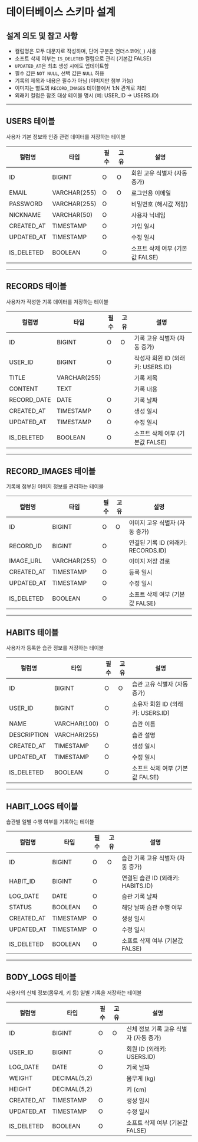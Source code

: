 # 데이터베이스 스키마 설계

## 설계 의도 및 참고 사항

- 컬럼명은 모두 대문자로 작성하며, 단어 구분은 언더스코어(`_`) 사용
- 소프트 삭제 여부는 `IS_DELETED` 컬럼으로 관리 (기본값 FALSE)
- `UPDATED_AT`은 최초 생성 시에도 업데이트함
- 필수 값은 `NOT NULL`, 선택 값은 `NULL` 허용
- 기록의 제목과 내용은 필수가 아님 (이미지만 첨부 가능)
- 이미지는 별도의 `RECORD_IMAGES` 테이블에서 1:N 관계로 처리
- 외래키 컬럼은 참조 대상 테이블 명시 (예: USER_ID → USERS.ID)

---

## USERS 테이블
사용자 기본 정보와 인증 관련 데이터를 저장하는 테이블

| 컬럼명       | 타입          | 필수 | 고유 | 설명                              |
|--------------|---------------|-------|-------|----------------------------------|
| ID           | BIGINT        | O     | O     | 회원 고유 식별자 (자동 증가)      |
| EMAIL        | VARCHAR(255)  | O     | O     | 로그인용 이메일                   |
| PASSWORD     | VARCHAR(255)  | O     |       | 비밀번호 (해시값 저장)            |
| NICKNAME     | VARCHAR(50)   | O     |       | 사용자 닉네임                     |
| CREATED_AT   | TIMESTAMP      | O     |       | 가입 일시                        |
| UPDATED_AT   | TIMESTAMP      | O     |       | 수정 일시                        |
| IS_DELETED   | BOOLEAN       | O     |       | 소프트 삭제 여부 (기본값 FALSE)  |

---

## RECORDS 테이블
사용자가 작성한 기록 데이터를 저장하는 테이블

| 컬럼명       | 타입          | 필수 | 고유 | 설명                              |
|--------------|---------------|-------|-------|----------------------------------|
| ID           | BIGINT        | O     | O     | 기록 고유 식별자 (자동 증가)      |
| USER_ID      | BIGINT        | O     |       | 작성자 회원 ID (외래키: USERS.ID) |
| TITLE        | VARCHAR(255)  |       |       | 기록 제목                      |
| CONTENT      | TEXT          |       |       | 기록 내용                      |
| RECORD_DATE  | DATE          | O     |       | 기록 날짜                      |
| CREATED_AT   | TIMESTAMP      | O     |       | 생성 일시                      |
| UPDATED_AT   | TIMESTAMP      | O     |       | 수정 일시                      |
| IS_DELETED   | BOOLEAN       | O     |       | 소프트 삭제 여부 (기본값 FALSE)  |

---

## RECORD_IMAGES 테이블
기록에 첨부된 이미지 정보를 관리하는 테이블

| 컬럼명       | 타입          | 필수 | 고유 | 설명                              |
|--------------|---------------|-------|-------|----------------------------------|
| ID           | BIGINT        | O     | O     | 이미지 고유 식별자 (자동 증가)    |
| RECORD_ID    | BIGINT        | O     |       | 연결된 기록 ID (외래키: RECORDS.ID)|
| IMAGE_URL    | VARCHAR(255)  | O     |       | 이미지 저장 경로                  |
| CREATED_AT   | TIMESTAMP      | O     |       | 등록 일시                      |
| UPDATED_AT   | TIMESTAMP      | O     |       | 수정 일시                      |
| IS_DELETED   | BOOLEAN       | O     |       | 소프트 삭제 여부 (기본값 FALSE)  |

---

## HABITS 테이블
사용자가 등록한 습관 정보를 저장하는 테이블

| 컬럼명       | 타입          | 필수 | 고유 | 설명                              |
|--------------|---------------|-------|-------|----------------------------------|
| ID           | BIGINT        | O     | O     | 습관 고유 식별자 (자동 증가)      |
| USER_ID      | BIGINT        | O     |       | 소유자 회원 ID (외래키: USERS.ID) |
| NAME         | VARCHAR(100)  | O     |       | 습관 이름                      |
| DESCRIPTION  | VARCHAR(255)  |       |       | 습관 설명                      |
| CREATED_AT   | TIMESTAMP      | O     |       | 생성 일시                      |
| UPDATED_AT   | TIMESTAMP      | O     |       | 수정 일시                      |
| IS_DELETED   | BOOLEAN       | O     |       | 소프트 삭제 여부 (기본값 FALSE)  |

---

## HABIT_LOGS 테이블
습관별 일별 수행 여부를 기록하는 테이블

| 컬럼명       | 타입          | 필수 | 고유 | 설명                              |
|--------------|---------------|-------|-------|----------------------------------|
| ID           | BIGINT        | O     | O     | 습관 기록 고유 식별자 (자동 증가)  |
| HABIT_ID     | BIGINT        | O     |       | 연결된 습관 ID (외래키: HABITS.ID) |
| LOG_DATE     | DATE          | O     |       | 습관 기록 날짜                  |
| STATUS       | BOOLEAN       | O     |       | 해당 날짜 습관 수행 여부         |
| CREATED_AT   | TIMESTAMP      | O     |       | 생성 일시                      |
| UPDATED_AT   | TIMESTAMP      | O     |       | 수정 일시                      |
| IS_DELETED   | BOOLEAN       | O     |       | 소프트 삭제 여부 (기본값 FALSE)  |

---

## BODY_LOGS 테이블
사용자의 신체 정보(몸무게, 키 등) 일별 기록을 저장하는 테이블

| 컬럼명       | 타입          | 필수 | 고유 | 설명                              |
|--------------|---------------|-------|-------|----------------------------------|
| ID           | BIGINT        | O     | O     | 신체 정보 기록 고유 식별자 (자동 증가) |
| USER_ID      | BIGINT        | O     |       | 회원 ID (외래키: USERS.ID)         |
| LOG_DATE     | DATE          | O     |       | 기록 날짜                      |
| WEIGHT       | DECIMAL(5,2)  |       |       | 몸무게 (kg)                    |
| HEIGHT       | DECIMAL(5,2)  |       |       | 키 (cm)                      |
| CREATED_AT   | TIMESTAMP      | O     |       | 생성 일시                      |
| UPDATED_AT   | TIMESTAMP      | O     |       | 수정 일시                      |
| IS_DELETED   | BOOLEAN       | O     |       | 소프트 삭제 여부 (기본값 FALSE)  |
